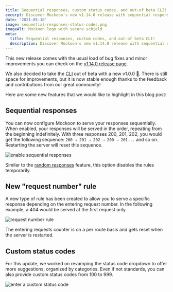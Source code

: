 ```yaml
---
title: Sequential responses, custom status codes, and out-of beta CLI!
excerpt: Discover Mockoon's new v1.14.0 release with sequential responses, custom status codes, new rules and more
date: '2021-05-18'
image: sequential-responses-status-codes.png
imageAlt: Mockoon logo with secure schield
meta:
  title: Sequential responses, custom codes, and out-of beta CLI!
  description: Discover Mockoon's new v1.14.0 release with sequential responses, custom status codes, new rules and more
---
```


This new release comes with the usual load of bug fixes and minor improvements you can check on the [v1.14.0 release page](https://github.com/mockoon/mockoon/releases/tag/v1.14.0). 

We also decided to take the [CLI](https://github.com/mockoon/cli) out of beta with a new v1.0.0 🎉. There is still space for improvements, but it is now stable enough thanks to the feedback and contributions from our great community!

Here are some new features that we would like to highlight in this blog post: 

## Sequential responses

You can now configure Mockoon to serve your responses sequentially. When enabled, your responses will be served in the order, repeating from the beginning indefinitely. With three responses 200, 201, 202, you would get the following sequence: `200 → 201 → 202 → 200 → 201...` and so on. Restarting the server will reset this sequence.

![enable sequential responses](/images/docs/v1.14.0-sequential-route-responses.png)

Similar to the [random responses](docs:route-responses/multiple-responses) feature, this option disables the rules temporarily. 

## New "request number" rule

A new type of rule has been created to allow you to serve a specific response depending on the entering request number. In the following example, a 404 would be served at the first request only. 

![request number rule](/images/docs/response-rules-request-number.png)

The entering requests counter is on a per route basis and gets reset when the server is restarted.

## Custom status codes

For this update, we worked on revamping the status code dropdown to offer more suggestions, organized by categories. Even if not standards, you can also provide custom status codes from 100 to 999. 

![enter a custom status code](/images/docs/custom-status-codes.gif)
